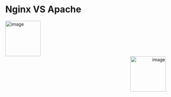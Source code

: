 <p align="center">
<h1>Nginx   VS         Apache</h1>
<div align="left"><img src="https://desarrolloweb.com/storage/tag_images/actual/nzShTvdaGzLCIO0FalGMkhnqXIcXcIwXABW9b4JU.png" alt= "image" height="111" width="111"></div>
<div align="right"><img src="https://cdn.icon-icons.com/icons2/2107/PNG/512/file_type_nginx_icon_130305.png" alt= "image" height="111" width="111"></div>
</p>
